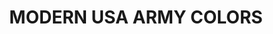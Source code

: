 ---
layout: product
title: "MODERN USA ARMY COLORS"
price: "1800" 
desc: "Set boja"
img_path: "/assets/img/A.MIG-7159.webp"
brand: "AMMO"
available: true
special_offer: false
new: true
soon: false
cat: "020000"
subcat: "020100"
subsubcat: "020102"
sifra: "A.MIG-7159"
popular: false
---
